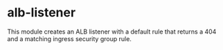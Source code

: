 # alb-listener
This module creates an ALB listener with a default rule that returns a 404 and a matching ingress security group rule.

<!-- BEGINNING OF PRE-COMMIT-TERRAFORM DOCS HOOK -->

<!-- END OF PRE-COMMIT-TERRAFORM DOCS HOOK -->
